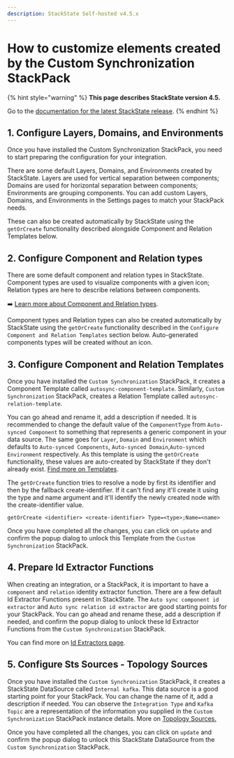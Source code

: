 ```yaml
---
description: StackState Self-hosted v4.5.x
---
```


# How to customize elements created by the Custom Synchronization StackPack

{% hint style="warning" %}
**This page describes StackState version 4.5.**

Go to the [documentation for the latest StackState release](https://docs.stackstate.com/develop/developer-guides/custom_synchronization_stackpack/how_to_customize_elements_created_by_custom_synchronization_stackpack).
{% endhint %}

## 1. Configure Layers, Domains, and Environments

Once you have installed the Custom Synchronization StackPack, you need to start preparing the configuration for your integration.

There are some default Layers, Domains, and Environments created by StackState. Layers are used for vertical separation between components; Domains are used for horizontal separation between components; Environments are grouping components. You can add custom Layers, Domains, and Environments in the Settings pages to match your StackPack needs.

These can also be created automatically by StackState using the `getOrCreate` functionality described alongside Component and Relation Templates below.

## 2. Configure Component and Relation types

There are some default component and relation types in StackState. Component types are used to visualize components with a given icon; Relation types are here to describe relations between components. 

➡️ [Learn more about Component and Relation types](../../../use/concepts/components_relations.md).

Component types and Relation types can also be created automatically by StackState using the `getOrCreate` functionality described in the `Configure Component and Relation Templates` section below. Auto-generated components types will be created without an icon.

## 3. Configure Component and Relation Templates

Once you have installed the `Custom Synchronization` StackPack, it creates a Component Template called `autosync-component-template`. Similarly, `Custom Synchronization` StackPack, creates a Relation Template called `autosync-relation-template`.

You can go ahead and rename it, add a description if needed. It is recommended to change the default value of the `ComponentType` from `Auto-synced Component` to something that represents a generic component in your data source. The same goes for `Layer`, `Domain` and `Environment` which defaults to `Auto-synced Components`, `Auto-synced Domain`,`Auto-synced Environment` respectively. As this template is using the `getOrCreate` functionality, these values are auto-created by StackState if they don't already exist. [Find more on Templates](../../reference/stj/using_stj.md).

The `getOrCreate` function tries to resolve a node by first its identifier and then by the fallback create-identifier. If it can't find any it'll create it using the type and name argument and it'll identify the newly created node with the create-identifier value.

```text
getOrCreate <identifier> <create-identifier> Type=<type>;Name=<name>
```

Once you have completed all the changes, you can click on `update` and confirm the popup dialog to unlock this Template from the `Custom Synchronization` StackPack.

## 4. Prepare Id Extractor Functions

When creating an integration, or a StackPack, it is important to have a `component` and `relation` identity extractor function. There are a few default Id Extractor Functions present in StackState. The `Auto sync component id extractor` and `Auto sync relation id extractor` are good starting points for your StackPack. You can go ahead and rename these, add a description if needed, and confirm the popup dialog to unlock these Id Extractor Functions from the `Custom Synchronization` StackPack.

You can find more on [Id Extractors page](../custom-functions/id-extractor-functions.md).

## 5. Configure Sts Sources - Topology Sources

Once you have installed the `Custom Synchronization` StackPack, it creates a StackState DataSource called `Internal kafka`. This data source is a good starting point for your StackPack. You can change the name of it, add a description if needed. You can observe the `Integration Type` and `Kafka Topic` are a representation of the information you supplied in the `Custom Synchronization` StackPack instance details. More on [Topology Sources.](../../../configure/topology/topology_sources.md)

Once you have completed all the changes, you can click on `update` and confirm the popup dialog to unlock this StackState DataSource from the `Custom Synchronization` StackPack.


